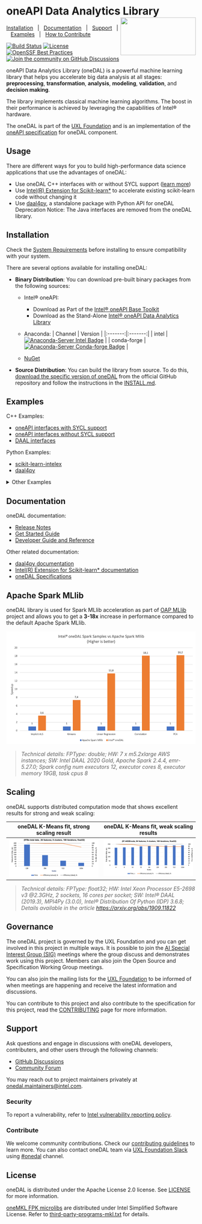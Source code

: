﻿<!--
******************************************************************************
* Copyright 2014 Intel Corporation
*
* Licensed under the Apache License, Version 2.0 (the "License");
* you may not use this file except in compliance with the License.
* You may obtain a copy of the License at
*
*     http://www.apache.org/licenses/LICENSE-2.0
*
* Unless required by applicable law or agreed to in writing, software
* distributed under the License is distributed on an "AS IS" BASIS,
* WITHOUT WARRANTIES OR CONDITIONS OF ANY KIND, either express or implied.
* See the License for the specific language governing permissions and
* limitations under the License.
*******************************************************************************/-->

# oneAPI Data Analytics Library <!-- omit in toc --> <img align="right" width="200" height="100" src="https://raw.githubusercontent.com/uxlfoundation/artwork/e98f1a7a3d305c582d02c5f532e41487b710d470/foundation/uxl-foundation-logo-horizontal-color.svg">

[Installation](#installation)&nbsp;&nbsp;&nbsp;|&nbsp;&nbsp;&nbsp;[Documentation](#documentation)&nbsp;&nbsp;&nbsp;|&nbsp;&nbsp;&nbsp;[Support](#support)&nbsp;&nbsp;&nbsp;|&nbsp;&nbsp;&nbsp;[Examples](#examples)&nbsp;&nbsp;&nbsp;|&nbsp;&nbsp;&nbsp;[How to Contribute](CONTRIBUTING.md)&nbsp;&nbsp;&nbsp;

[![Build Status](https://dev.azure.com/daal/DAAL/_apis/build/status/oneapi-src.oneDAL?branchName=main)](https://dev.azure.com/daal/DAAL/_build/latest?definitionId=5&branchName=main) [![License](https://img.shields.io/github/license/oneapi-src/oneDAL.svg)](https://github.com/oneapi-src/oneDAL/blob/main/LICENSE) [![OpenSSF Best Practices](https://www.bestpractices.dev/projects/8859/badge)](https://www.bestpractices.dev/projects/8859) [![Join the community on GitHub Discussions](https://badgen.net/badge/join%20the%20discussion/on%20github/black?icon=github)](https://github.com/oneapi-src/oneDAL/discussions)

oneAPI Data Analytics Library (oneDAL) is a powerful machine learning library that helps you accelerate big data analysis at all stages: **preprocessing**, **transformation**, **analysis**, **modeling**, **validation**, and **decision making**.

The library implements classical machine learning algorithms. The boost in their performance is achieved by leveraging the capabilities of Intel&reg; hardware.

The oneDAL is part of the [UXL Foundation](http://www.uxlfoundation.org) and is an implementation of the [oneAPI specification](https://spec.oneapi.io) for oneDAL component.

## Usage

There are different ways for you to build high-performance data science applications that use the advantages of oneDAL:
- Use oneDAL C++ interfaces with or without SYCL support ([learn more](https://oneapi-src.github.io/oneDAL/#oneapi-vs-daal-interfaces))
- Use [Intel(R) Extension for Scikit-learn*](https://intel.github.io/scikit-learn-intelex/) to accelerate existing scikit-learn code without changing it
- Use [daal4py](https://github.com/intel/scikit-learn-intelex/tree/main/daal4py), a standalone package with Python API for oneDAL
Deprecation Notice: The Java interfaces are removed from the oneDAL library.


## Installation

Check the [System Requirements](https://oneapi-src.github.io/oneDAL/system-requirements.html) before installing to ensure compatibility with your system.

There are several options available for installing oneDAL:

- **Binary Distribution**: You can download pre-built binary packages from the following sources:
    - Intel® oneAPI:
        - Download as Part of the [Intel® oneAPI Base Toolkit](https://www.intel.com/content/www/us/en/developer/tools/oneapi/onedal.html#gs.8xrue2)
        - Download as the Stand-Alone [Intel® oneAPI Data Analytics Library](https://www.intel.com/content/www/us/en/developer/tools/oneapi/onedal.html#gs.8xrue2)
    - Anaconda:
        | Channel | Version |
        |:-------:|:-------:|
        | intel | [![Anaconda-Server Intel Badge](https://anaconda.org/intel/dal-devel/badges/version.svg)](https://anaconda.org/intel/dal-devel) |
        | conda-forge | [![Anaconda-Server Conda-forge Badge](https://anaconda.org/conda-forge/dal-devel/badges/version.svg)](https://anaconda.org/conda-forge/dal-devel) |

    - [NuGet](https://www.nuget.org/packages/inteldal.devel.linux-x64)

- **Source Distribution**: You can build the library from source. To do this, [download the specific version of oneDAL](https://github.com/oneapi-src/oneDAL/releases) from the official GitHub repository and follow the instructions in the [INSTALL.md](INSTALL.md).


## Examples

C++ Examples:

- [oneAPI interfaces with SYCL support](https://github.com/oneapi-src/oneDAL/tree/main/examples/oneapi/dpc)
- [oneAPI interfaces without SYCL support](https://github.com/oneapi-src/oneDAL/tree/main/examples/oneapi/cpp)
- [DAAL interfaces](https://github.com/oneapi-src/oneDAL/tree/main/examples/daal/cpp)

Python Examples:
- [scikit-learn-intelex](https://github.com/intel/scikit-learn-intelex/tree/main/examples/notebooks)
- [daal4py](https://github.com/intel/scikit-learn-intelex/tree/main/examples/daal4py)

<details><summary>Other Examples</summary>

- [MPI](https://github.com/oneapi-src/oneDAL/tree/main/samples/daal/cpp/mpi)
- [MySQL](https://github.com/oneapi-src/oneDAL/tree/main/samples/daal/cpp/mysql)

</details>

## Documentation

oneDAL documentation:

- [Release Notes](https://github.com/oneapi-src/oneDAL/releases)
- [Get Started Guide](https://oneapi-src.github.io/oneDAL/quick-start.html)
- [Developer Guide and Reference](http://oneapi-src.github.io/oneDAL/)

Other related documentation:

- [daal4py documentation](https://intelpython.github.io/daal4py/)
- [Intel(R) Extension for Scikit-learn* documentation](https://intel.github.io/scikit-learn-intelex/)
- [oneDAL Specifications](https://spec.oneapi.com/versions/latest/elements/oneDAL/source/index.html)

## Apache Spark MLlib

oneDAL library is used for Spark MLlib acceleration as part of [OAP MLlib](https://github.com/oap-project/oap-mllib) project and allows you to get a **3-18x** increase in performance compared to the default Apache Spark MLlib.

<img style="display:inline;" height=300 width=550 src="docs/readme-charts/intel%20oneDAL%20Spark%20samples%20vs%20Apache%20Spark%20MLlib.png"></a>

>*Technical details: FPType: double; HW: 7 x m5.2xlarge AWS instances; SW: Intel DAAL 2020 Gold, Apache Spark 2.4.4, emr-5.27.0; Spark config num executors 12, executor cores 8, executor memory 19GB, task cpus 8*

## Scaling

oneDAL supports distributed computation mode that shows excellent results for strong and weak scaling:

oneDAL K-Means fit, strong scaling result | oneDAL K-Means fit, weak scaling results
:-------------------------:|:-------------------------:
![](docs/readme-charts/Intel%20oneDAL%20KMeans%20strong%20scaling.png)  |   ![](docs/readme-charts/intel%20oneDAL%20KMeans%20weak%20scaling.png)

>*Technical details: FPType: float32; HW: Intel Xeon Processor E5-2698 v3 @2.3GHz, 2 sockets, 16 cores per socket; SW: Intel® DAAL (2019.3), MPI4Py (3.0.0), Intel® Distribution Of Python (IDP) 3.6.8; Details available in the article https://arxiv.org/abs/1909.11822*

## Governance

The oneDAL project is governed by the UXL Foundation and you can get involved in this project in multiple ways. It is possible to join the [AI Special Interest Group (SIG)](https://github.com/uxlfoundation/foundation/tree/main/ai) meetings where the group discuss and demonstrates work using this project. Members can also join the Open Source and Specification Working Group meetings.

You can also join the mailing lists for the [UXL Foundation](https://lists.uxlfoundation.org/g/main/subgroups) to be informed of when meetings are happening and receive the latest information and discussions.

You can contribute to this project and also contribute to the specification for this project, read the [CONTRIBUTING](CONTRIBUTING.md) page for more information.


## Support

Ask questions and engage in discussions with oneDAL developers, contributers, and other users through the following channels:

- [GitHub Discussions](https://github.com/oneapi-src/oneDAL/discussions)
- [Community Forum](https://community.intel.com/t5/Intel-oneAPI-Data-Analytics/bd-p/oneapi-data-analytics-library)

You may reach out to project maintainers privately at onedal.maintainers@intel.com.

### Security <!-- omit in toc -->

To report a vulnerability, refer to [Intel vulnerability reporting policy](https://www.intel.com/content/www/us/en/security-center/default.html).

### Contribute <!-- omit in toc -->

We welcome community contributions. Check our [contributing guidelines](CONTRIBUTING.md) to learn more. You can also contact oneDAL team via [UXL Foundation Slack] using
[#onedal] channel.

[UXL Foundation Slack]: https://slack-invite.uxlfoundation.org/
[#onedal]: https://uxlfoundation.slack.com/channels/onedal

## License <!-- omit in toc -->

oneDAL is distributed under the Apache License 2.0 license. See [LICENSE](LICENSE) for more information.

[oneMKL FPK microlibs](https://github.com/oneapi-src/oneDAL/releases/tag/Dependencies)
are distributed under Intel Simplified Software License.
Refer to [third-party-programs-mkl.txt](third-party-programs-mkl.txt) for details.

